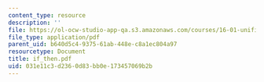 ```yaml
---
content_type: resource
description: ''
file: https://ol-ocw-studio-app-qa.s3.amazonaws.com/courses/16-01-unified-engineering-i-ii-iii-iv-fall-2005-spring-2006/031e11c3d2360d83bb0e173457069b2b_if_then.pdf
file_type: application/pdf
parent_uid: b640d5c4-9375-61ab-448e-c8a1ec804a97
resourcetype: Document
title: if_then.pdf
uid: 031e11c3-d236-0d83-bb0e-173457069b2b
---
```

